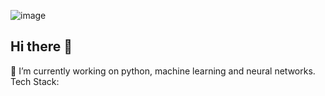 ![image](https://github.com/user-attachments/assets/91766494-6bce-471e-969c-a48c8722f32f)


## Hi there 👋
🔭 I’m currently working on python, machine learning and neural networks.
Tech Stack:

